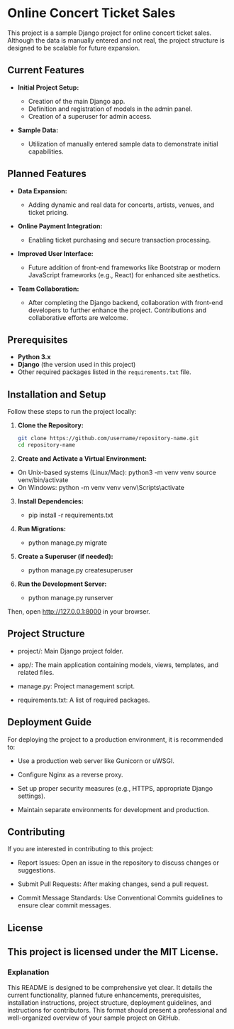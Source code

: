 # Online Concert Ticket Sales

This project is a sample Django project for online concert ticket sales. Although the data is manually entered and not real, the project structure is designed to be scalable for future expansion.

## Current Features

- **Initial Project Setup:**
  - Creation of the main Django app.
  - Definition and registration of models in the admin panel.
  - Creation of a superuser for admin access.

- **Sample Data:**
  - Utilization of manually entered sample data to demonstrate initial capabilities.

## Planned Features

- **Data Expansion:**
  - Adding dynamic and real data for concerts, artists, venues, and ticket pricing.

- **Online Payment Integration:**
  - Enabling ticket purchasing and secure transaction processing.

- **Improved User Interface:**
  - Future addition of front-end frameworks like Bootstrap or modern JavaScript frameworks (e.g., React) for enhanced site aesthetics.

- **Team Collaboration:**
  - After completing the Django backend, collaboration with front-end developers to further enhance the project. Contributions and collaborative efforts are welcome.

## Prerequisites

- **Python 3.x**
- **Django** (the version used in this project)
- Other required packages listed in the `requirements.txt` file.

## Installation and Setup

Follow these steps to run the project locally:

1. **Clone the Repository:**
   ```bash
   git clone https://github.com/username/repository-name.git
   cd repository-name
   
2. **Create and Activate a Virtual Environment:**
  - On Unix-based systems (Linux/Mac):
      python3 -m venv venv
      source venv/bin/activate
  - On Windows:
      python -m venv venv
      venv\Scripts\activate

3. **Install Dependencies:**
    - pip install -r requirements.txt

4. **Run Migrations:**
     - python manage.py migrate

5. **Create a Superuser (if needed):**
     - python manage.py createsuperuser

6. **Run the Development Server:**
     - python manage.py runserver

Then, open http://127.0.0.1:8000 in your browser.

## Project Structure

- project/: Main Django project folder.

- app/: The main application containing models, views, templates, and related files.

- manage.py: Project management script.

- requirements.txt: A list of required packages.

## Deployment Guide

For deploying the project to a production environment, it is recommended to:

- Use a production web server like Gunicorn or uWSGI.

- Configure Nginx as a reverse proxy.

- Set up proper security measures (e.g., HTTPS, appropriate Django settings).

- Maintain separate environments for development and production.

## Contributing

If you are interested in contributing to this project:

- Report Issues: Open an issue in the repository to discuss changes or suggestions.

- Submit Pull Requests: After making changes, send a pull request.

- Commit Message Standards: Use Conventional Commits guidelines to ensure clear commit messages.

## License

This project is licensed under the MIT License.
---

### Explanation

This README is designed to be comprehensive yet clear. It details the current functionality, planned future enhancements, prerequisites, installation instructions, project structure, deployment guidelines, and instructions for contributors. This format should present a professional and well-organized overview of your sample project on GitHub.
